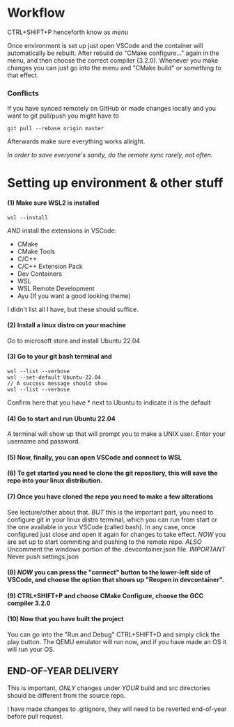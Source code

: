 # Workflow

CTRL+SHIFT+P henceforth know as _menu_

Once environment is set up just open VSCode and the container will automatically be rebuilt. After rebuild do "CMake configure..." again in the menu, and then choose the correct compiler (3.2.0). Whenever you make changes you can just go into the menu and "CMake build" or something to that effect.

### Conflicts

If you have synced remotely on GitHub or made changes locally and you want to git pull/push you might have to 
```
git pull --rebase origin master
```

Afterwards make sure everything works allright.

_In order to save everyone's sanity, do the remote sync rarely, not often._


# Setting up environment & other stuff

#### (1) Make sure WSL2 is installed
```
wsl --install
```
_AND_ install the extensions in VSCode:

- CMake
- CMake Tools
- C/C++
- C/C++ Extension Pack
- Dev Containers
- WSL
- WSL Remote Development
- Ayu (If you want a good looking theme)

I didn't list all I have, but these should suffice.

#### (2) Install a linux distro on your machine
Go to microsoft store and install Ubuntu 22.04

#### (3) Go to your git bash terminal and
```
wsl --list --verbose
wsl --set-default Ubuntu-22.04
// A success message should show
wsl --list --verbose
```
Confirm here that you have * next to Ubuntu to indicate it is the default


#### (4) Go to start and run Ubuntu 22.04
A terminal will show up that will prompt you to make a UNIX user. Enter your username and password.

#### (5) Now, finally, you can open VSCode and connect to WSL

#### (6) To get started you need to clone the git repository, this will save the repo into your linux distribution.

#### (7) Once you have cloned the repo you need to make a few alterations
See lecture/other about that. _BUT_ this is the important part, you need to configure git in your linux distro terminal, which you can run from start or the one available in your VSCode (called bash). In any case, once configured just close and open it again for changes to take effect. _NOW_ you are set up to start commiting and pushing to the remote repo. 
_ALSO_ Uncomment the windows portion of the .devcontainer.json file.
_IMPORTANT_ Never push settings.json

#### (8) _NOW_ you can press the "connect" button to the lower-left side of VSCode, and choose the option that shows up "Reopen in devcontainer".

#### (9) CTRL+SHIFT+P and choose CMake Configure, choose the GCC compiler 3.2.0

#### (10) Now that you have built the project
You can go into the "Run and Debug" CTRL+SHIFT+D and simply click the play button. The QEMU emulator will run now, and if you have made an OS it will run your OS.

## END-OF-YEAR DELIVERY
This is important, _ONLY_ changes under _YOUR_ build and src directories should be different from the source repo.

I have made changes to .gitignore, they will need to be reverted end-of-year before pull request.
